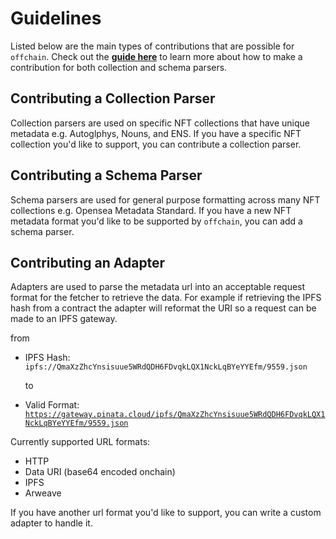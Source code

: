 # Guidelines

Listed below are the main types of contributions that are possible for `offchain`.
Check out the [**guide here**](./metadata_tutorial.md) to learn more about how to make a contribution for both collection and schema parsers.

## Contributing a Collection Parser

Collection parsers are used on specific NFT collections that have unique metadata e.g. Autoglphys, Nouns, and ENS.
If you have a specific NFT collection you'd like to support, you can contribute a collection parser.

## Contributing a Schema Parser

Schema parsers are used for general purpose formatting across many NFT collections e.g. Opensea Metadata Standard.
If you have a new NFT metadata format you'd like to be supported by `offchain`, you can add a schema parser.

## Contributing an Adapter

Adapters are used to parse the metadata url into an acceptable request format for the fetcher to retrieve the data.
For example if retrieving the IPFS hash from a contract the adapter will reformat the URI so a request can be made to an IPFS gateway.

from

- IPFS Hash: `ipfs://QmaXzZhcYnsisuue5WRdQDH6FDvqkLQX1NckLqBYeYYEfm/9559.json`

  to

- Valid Format: [`https://gateway.pinata.cloud/ipfs/QmaXzZhcYnsisuue5WRdQDH6FDvqkLQX1NckLqBYeYYEfm/9559.json`](https://gateway.pinata.cloud/ipfs/QmaXzZhcYnsisuue5WRdQDH6FDvqkLQX1NckLqBYeYYEfm/9559.json)

Currently supported URL formats:

- HTTP
- Data URI (base64 encoded onchain)
- IPFS
- Arweave

If you have another url format you'd like to support, you can write a custom adapter to handle it.
